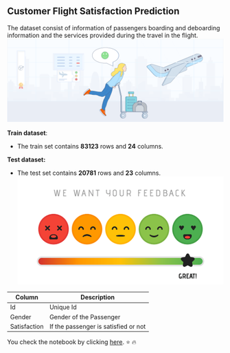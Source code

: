 ## Customer Flight Satisfaction Prediction
The dataset consist of information of passengers boarding and deboarding information and the services provided during the travel in the flight.![enter image description here](https://github.com/AartiBBansal/Customer-Flight-Satisfication_prediction-Aarti/blob/main/Airline%20satisfaction%20Image1.png?raw=true)

**Train dataset**:

 - The train set contains **83123** rows and **24** columns.

**Test dataset:**

 - The test set contains **20781** rows and **23** columns.
![enter image description here](https://github.com/AartiBBansal/Customer-Flight-Satisfication_prediction-Aarti/blob/main/Image2.png?raw=true)

|Column| Description |
|--|--|
|Id  | Unique Id |
| Gender | Gender of the Passenger |
|Satisfaction|If the passenger is satisfied or not|

You check the notebook by clicking [here](https://github.com/AartiBBansal/Customer-Flight-Satisfication_prediction-Aarti).
:star: :fire: 


